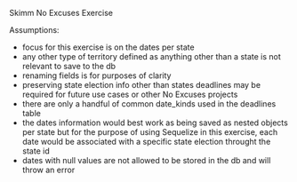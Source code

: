 Skimm No Excuses Exercise

Assumptions:
  - focus for this exercise is on the dates per state
  - any other type of territory defined as anything other than a state is not relevant to save to the db
  - renaming fields is for purposes of clarity 
  -  preserving state election info other than states deadlines may be required for future use cases or other No Excuses projects
  - there are only a handful of common date_kinds used in the deadlines table
  - the dates information would best work as being saved as nested objects per state but for the purpose of using Sequelize in this exercise, each date would be associated with a specific state election throught the state id
  - dates with null values are not allowed to be stored in the db and will throw an error
